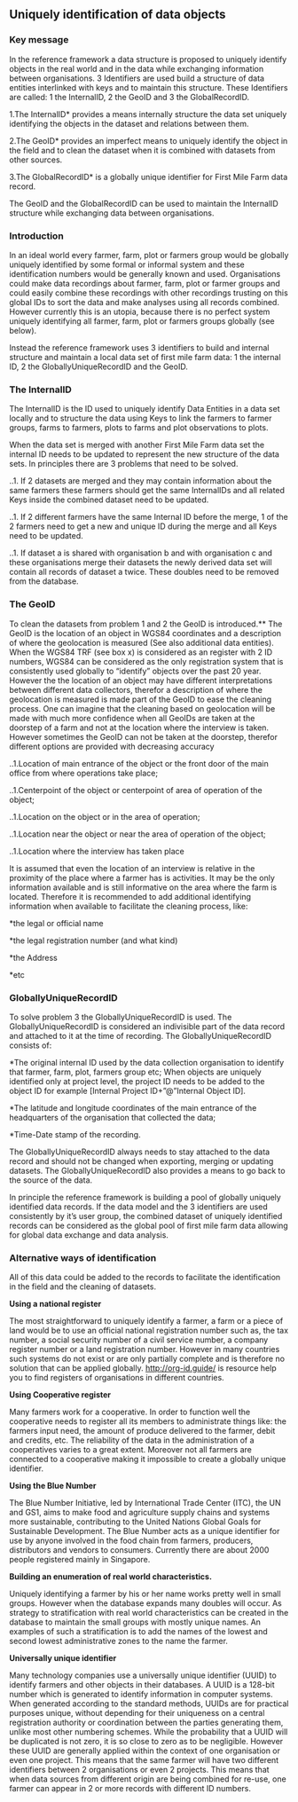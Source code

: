 ## Uniquely identification of data objects

### Key message
In the reference framework a data structure is proposed to uniquely identify objects in the real world and in the data while exchanging information between organisations.  3 Identifiers are used build a structure of data entities interlinked with keys and to maintain this structure. These Identifiers are called: 1 the InternalID, 2 the GeoID and 3 the GlobalRecordID.

1.The InternalID* provides a means internally structure the data set uniquely identifying the  objects in the dataset and relations between them. 

2.The GeoID* provides an imperfect means to uniquely identify the object in the field and to clean the dataset when it is combined with datasets from other sources.

3.The GlobalRecordID* is a globally unique identifier for First Mile Farm data record.

The GeoID and the GlobalRecordID can be used to maintain the InternalID structure while exchanging data between organisations.

### Introduction
In an ideal world every farmer, farm, plot or farmers group would be globally uniquely identified by some formal or informal system and these identification numbers would be generally known and used. Organisations could make data recordings about farmer, farm, plot or farmer groups and could easily combine these recordings with other recordings trusting on this global IDs to sort the data and make analyses using all records combined. However currently this is an utopia, because there is no perfect system uniquely identifying all farmer, farm, plot or farmers groups globally (see below). 

Instead the reference framework uses 3 identifiers to build and internal structure and maintain a local data set of first mile farm data: 1 the internal ID, 2 the GloballyUniqueRecordID and the GeoID. 

### The InternalID
The InternalID is the ID used to uniquely identify Data Entities in a data set locally and to structure the data using Keys to link the farmers to farmer groups, farms to farmers, plots to farms and plot observations to plots. 

When the data set is merged with another First Mile Farm data set the internal ID needs to be updated to represent the new structure of the data sets. In principles there are 3 problems that need to be solved.

..1. If 2 datasets are merged and they may contain information about the same farmers these farmers should get the same InternalIDs and all related Keys inside the combined dataset need to be updated. 

..1. If 2 different farmers have the same Internal ID before the merge, 1 of the 2 farmers need to get a new and unique ID during the merge and all Keys need to be updated.

..1. If dataset a is shared with organisation b and with organisation c and these organisations merge their datasets the newly derived data set will contain all records of dataset a twice. These doubles need to be removed from the database.

### The GeoID
To clean the datasets from problem 1 and 2 the GeoID is introduced.** The GeoID is the location of an object in WGS84 coordinates and a description of where the geolocation is measured (See also additional data entities). When the WGS84 TRF (see box x)  is considered as an register with 2 ID numbers, WGS84 can be considered as the only registration system that is consistently used globally to “identify” objects over the past 20 year. However the the location of an object may have different interpretations between different data collectors, therefor a description of where the geolocation is measured is made part of the GeoID to ease the cleaning process. One can imagine that the cleaning based on geolocation will be made with much more confidence when all GeoIDs are taken at the doorstep of a farm and not at the location where the interview is taken. However sometimes the GeoID can not be taken at the doorstep, therefor different options are provided with decreasing accuracy

..1.Location of main entrance of the object or the front door of the main office from where operations take place; 

..1.Centerpoint of the object or centerpoint of area of operation of the object; 

..1.Location on the object or in the area of operation; 

..1.Location near the object or near the area of operation of the object; 

..1.Location where the interview has taken place

It is assumed that even the location of an interview is relative in the proximity of the place where a farmer has is activities. It may be the only information available and is still informative on the area where the farm is located. Therefore it is recommended to add additional identifying information when available to facilitate the cleaning process, like:

*the legal or official name

*the legal registration number (and what kind)

*the Address

*etc

### GloballyUniqueRecordID 
To solve problem 3 the GloballyUniqueRecordID is used. The GloballyUniqueRecordID is considered an indivisible part of the data record and attached to it at the time of recording. The GloballyUniqueRecordID consists of:

*The original internal ID used by the data collection organisation to identify that farmer, farm, plot, farmers group etc; When objects are uniquely identified only at project level, the project ID needs to be added to the object ID for example [Internal Project ID+”@”Internal Object ID]. 

*The latitude and longitude coordinates of the main entrance of the headquarters of the organisation that collected the data;

*Time-Date stamp of the recording.


The GloballyUniqueRecordID always needs to stay attached to the data record and should not be changed when exporting, merging or updating datasets. The GloballyUniqueRecordID also provides a means to go back to the source of the data.

In principle the reference framework is building a pool of globally uniquely identified data records. If the data model and the 3 identifiers are used consistently by it’s user group, the combined dataset of uniquely identified records can be considered as the global pool of first mile farm data allowing for global data exchange and data analysis.

### Alternative ways of identification 

All of this data could be added to the records to facilitate the identification in the field and the cleaning of datasets.

**Using a national register**

The most straightforward to uniquely identify a farmer, a farm or a piece of land would be to use an official national registration number such as, the tax number, a social security number of a civil service number, a company register number or a land registration number.  However in many countries such systems do not exist or are only partially complete and is therefore no solution that can be applied globally. http://org-id.guide/ is resource help you to find registers of organisations in different countries.

**Using Cooperative register**

Many farmers work for a cooperative. In order to function well the cooperative needs to register all its members to administrate things like: the farmers input need, the amount of produce delivered to the farmer, debit and credits, etc. The reliability of the data in the administration of a cooperatives varies to a great extent. Moreover not all farmers are connected to a cooperative making it impossible to create a globally unique identifier.

**Using the Blue Number** 

The Blue Number Initiative, led by International Trade Center (ITC), the UN and GS1, aims to make food and agriculture supply chains and systems more sustainable, contributing to the United Nations Global Goals for Sustainable Development. The Blue Number acts as a unique identifier for use by anyone involved in the food chain from farmers, producers, distributors and vendors to consumers. Currently there are about 2000 people registered mainly in Singapore.

**Building an enumeration of real world characteristics.** 

Uniquely identifying a farmer by his or her name works pretty well in small groups. However when the database expands many doubles will occur. As strategy to stratification with real world characteristics can be created in the database to maintain the small groups with mostly unique names. An examples of such a stratification is to add the names of the lowest and second lowest administrative zones to the name the farmer.

**Universally unique identifier** 

Many technology companies use a universally unique identifier (UUID) to identify farmers and other objects in their databases. A UUID is a 128-bit number which is generated to identify information in computer systems. When generated according to the standard methods, UUIDs are for practical purposes unique, without depending for their uniqueness on a central registration authority or coordination between the parties generating them, unlike most other numbering schemes. While the probability that a UUID will be duplicated is not zero, it is so close to zero as to be negligible. However these UUID are generally applied within the context of one organisation or even one project. This means that the same farmer will have two different identifiers between 2 organisations or even 2 projects. This means that when data sources from different origin are being combined for re-use, one farmer can appear in 2 or more records with different ID numbers.
